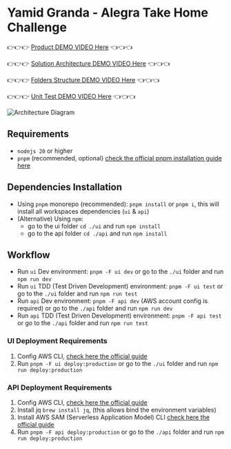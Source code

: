 # Yamid Granda - Alegra Take Home Challenge

👉👉👉 [Product DEMO VIDEO Here](https://drive.google.com/file/d/1keqfZY5lHRkHXxz1FZ2jA2DSIgiKQPlN/view?usp=sharing) 👈👈👈

👉👉👉 [Solution Architecture DEMO VIDEO Here](https://drive.google.com/file/d/19BJ8qoqTffSpYExPBZhbu0Cim80Vzmxe/view?usp=sharing) 👈👈👈

👉👉👉 [Folders Structure DEMO VIDEO Here](https://drive.google.com/file/d/1AFDSqTBQNL7R_U66XCIRWZjEOWiJsgsi/view?usp=sharing) 👈👈👈

👉👉👉 [Unit Test DEMO VIDEO Here](https://drive.google.com/file/d/1rrQQhFV_SoeHl4jMCl2vsBUhp019k_kF/view?usp=sharing) 👈👈👈

![Architecture Diagram](https://lh3.googleusercontent.com/drive-viewer/AKGpihZf3lPZVRjxT8PPpsbQuFLfR9ai6zbEaeXpznmgN_okhdJmsXPzA3UWebkdBn8bS0pbSxpks7QcFDn6eXhHV_eQaNOAJ4jlwxY=w3456-h1996-rw-v1 "Architecture Diagram")

## Requirements

- `nodejs 20` or higher
- `pnpm` (recommended, optional) [check the official pnpm installation guide here](https://pnpm.io/installation)

## Dependencies Installation

- Using `pnpm` monorepo (recommended): `pnpm install` or `pnpm i`, this will install all workspaces dependencies (`ui` & `api`)
- (Alternative) Using `npm`:
  - go to the ui folder `cd ./ui` and run `npm install`
  - go to the api folder `cd ./api` and run `npm install`

## Workflow

- Run `ui` Dev environment: `pnpm -F ui dev` or go to the `./ui` folder and run `npm run dev`
- Run `ui` TDD (Test Driven Development) environment: `pnpm -F ui test` or go to the `./ui` folder and run `npm run test`
- Run `api` Dev environment: `pnpm -F api dev` (AWS account config is required) or go to the `./api` folder and run `npm run dev`
- Run `api` TDD (Test Driven Development) environment: `pnpm -F api test` or go to the `./api` folder and run `npm run test`

### UI Deployment Requirements

1. Config AWS CLI, [check here the official guide](https://docs.aws.amazon.com/cli/latest/userguide/cli-chap-configure.html)
2. Run `pnpm -F ui deploy:production` or go to the `./ui` folder and run `npm run deploy:production`

### API Deployment Requirements

1. Config AWS CLI, [check here the official guide](https://docs.aws.amazon.com/cli/latest/userguide/cli-chap-configure.html)
2. Install jq `brew install jq`, (this allows bind the environment variables)
3. Install AWS SAM (Serverless Application Model) CLI [check here the official guide](https://docs.aws.amazon.com/serverless-application-model/latest/developerguide/install-sam-cli.html)
4. Run `pnpm -F api deploy:production` or go to the `./api` folder and run `npm run deploy:production`
